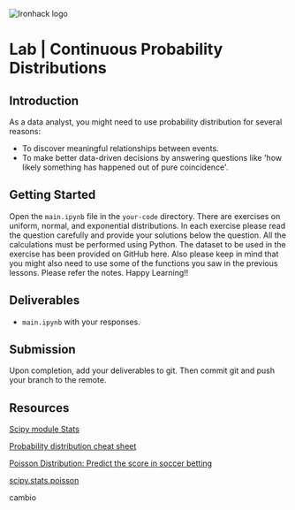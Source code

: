 
![Ironhack logo](https://i.imgur.com/1QgrNNw.png)

# Lab | Continuous Probability Distributions


## Introduction

As a data analyst, you might need to use probability distribution for several reasons: 
- To discover meaningful relationships between events. 
- To make better data-driven decisions by answering questions like 'how likely something has happened out of pure coincidence'.

## Getting Started

Open the `main.ipynb` file in the `your-code` directory. There are exercises on uniform, normal, and exponential distributions. In each exercise please read the question carefully and provide your solutions below the question. All the calculations must be performed using Python. The dataset to be used in the exercise has been provided on GitHub here. Also please keep in mind that you might also need to use some of the functions you saw in the previous lessons. Please refer the notes. 
Happy Learning!!

## Deliverables

- `main.ipynb` with your responses.

## Submission

Upon completion, add your deliverables to git. Then commit git and push your branch to the remote.

## Resources

[Scipy module Stats](https://docs.scipy.org/doc/scipy/reference/stats.html)

[Probability distribution cheat sheet](http://blog.cloudera.com/blog/2015/12/common-probability-distributions-the-data-scientists-crib-sheet/)

[Poisson Distribution: Predict the score in soccer betting](https://www.pinnacle.com/en/betting-articles/Soccer/how-to-calculate-poisson-distribution/MD62MLXUMKMXZ6A8)

[scipy.stats.poisson](https://docs.scipy.org/doc/scipy/reference/generated/scipy.stats.poisson.html)

cambio
